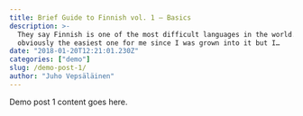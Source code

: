 ```yaml
---
title: Brief Guide to Finnish vol. 1 — Basics
description: >-
  They say Finnish is one of the most difficult languages in the world. It’s
  obviously the easiest one for me since I was grown into it but I…
date: "2018-01-20T12:21:01.230Z"
categories: ["demo"]
slug: /demo-post-1/
author: "Juho Vepsäläinen"
---
```


Demo post 1 content goes here.
